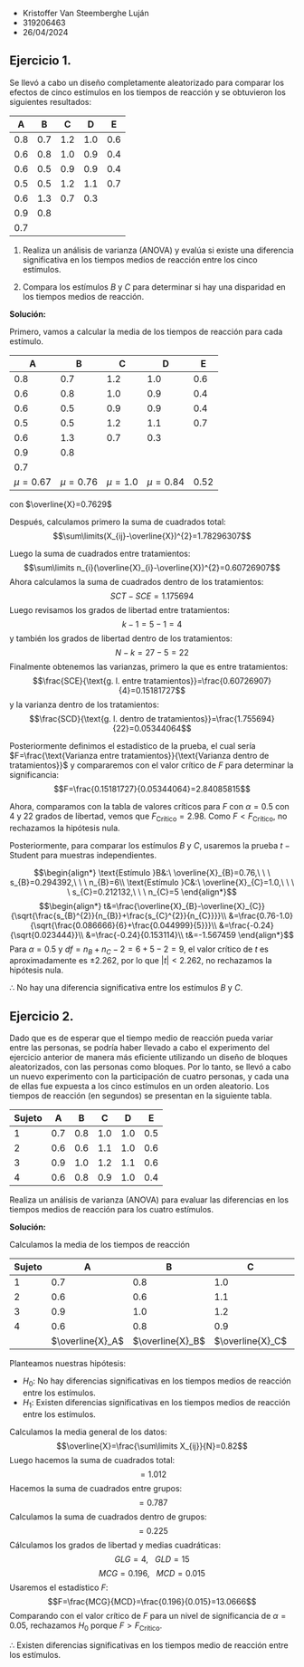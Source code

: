 
- Kristoffer Van Steemberghe Luján
- 319206463
- 26/04/2024


## Ejercicio 1.

Se llevó a cabo un diseño completamente aleatorizado para comparar los efectos de cinco estímulos en los tiempos de reacción y se obtuvieron los siguientes resultados:

| A     | B     | C     | D     | E     |
| ----- | ----- | ----- | ----- | ----- |
| $0.8$ | $0.7$ | $1.2$ | $1.0$ | $0.6$ |
| $0.6$ | $0.8$ | $1.0$ | $0.9$ | $0.4$ |
| $0.6$ | $0.5$ | $0.9$ | $0.9$ | $0.4$ |
| $0.5$ | $0.5$ | $1.2$ | $1.1$ | $0.7$ |
| $0.6$ | $1.3$ | $0.7$ | $0.3$ |       |
| $0.9$ | $0.8$ |       |       |       |
| $0.7$ |       |       |       |       |
1. Realiza un análisis de varianza (ANOVA) y evalúa si existe una diferencia significativa en los tiempos medios de reacción entre los cinco estímulos.

2. Compara los estímulos $B$ y $C$ para determinar si hay una disparidad en los tiempos medios de reacción.

**Solución:**

Primero, vamos a calcular la media de los tiempos de reacción para cada estímulo.

| A          | B          | C         | D          | E      |
| ---------- | ---------- | --------- | ---------- | ------ |
| $0.8$      | $0.7$      | $1.2$     | $1.0$      | $0.6$  |
| $0.6$      | $0.8$      | $1.0$     | $0.9$      | $0.4$  |
| $0.6$      | $0.5$      | $0.9$     | $0.9$      | $0.4$  |
| $0.5$      | $0.5$      | $1.2$     | $1.1$      | $0.7$  |
| $0.6$      | $1.3$      | $0.7$     | $0.3$      |        |
| $0.9$      | $0.8$      |           |            |        |
| $0.7$      |            |           |            |        |
| $\mu=0.67$ | $\mu=0.76$ | $\mu=1.0$ | $\mu=0.84$ | $0.52$ |
con $\overline{X}=0.7629$

Después, calculamos primero la suma de cuadrados total:
$$\sum\limits(X_{ij}-\overline{X})^{2}=1.78296307$$

Luego la suma de cuadrados entre tratamientos:
$$\sum\limits n_{i}(\overline{X}_{i}-\overline{X})^{2}=0.60726907$$
Ahora calculamos la suma de cuadrados dentro de los tratamientos:
$$SCT-SCE=1.175694$$
Luego revisamos los grados de libertad entre tratamientos:
$$k-1=5-1=4$$
y también los grados de libertad dentro de los tratamientos:
$$N-k=27-5=22$$
Finalmente obtenemos las varianzas, primero la que es entre tratamientos:
$$\frac{SCE}{\text{g. l. entre tratamientos}}=\frac{0.60726907}{4}=0.15181727$$
y la varianza dentro de los tratamientos:
$$\frac{SCD}{\text{g. l. dentro de tratamientos}}=\frac{1.755694}{22}=0.05344064$$

Posteriormente definimos el estadístico de la prueba, el cual sería $F=\frac{\text{Varianza entre tratamientos}}{\text{Varianza dentro de tratamientos}}$ y compararemos con el valor crítico de $F$ para determinar la significancia:
$$F=\frac{0.15181727}{0.05344064}=2.84085815$$

Ahora, comparamos con la tabla de valores críticos para $F$ con $\alpha=0.5$ con $4$ y $22$ grados de libertad, vemos que $F_{\text{Crítico}}=2.98$. Como $F<F_{\text{Crítico}}$, no rechazamos la hipótesis nula.

Posteriormente, para comparar los estímulos $B$ y $C$, usaremos la prueba $t-\text{Student}$ para muestras independientes.

$$\begin{align*} \text{Estímulo }B&:\ \overline{X}_{B}=0.76,\ \ \ s_{B}=0.294392,\ \ \ n_{B}=6\\ \text{Estímulo }C&:\ \overline{X}_{C}=1.0,\ \ \ \ s_{C}=0.212132,\ \ \ n_{C}=5 \end{align*}$$
$$\begin{align*} t&=\frac{\overline{X}_{B}-\overline{X}_{C}}{\sqrt{\frac{s_{B}^{2}}{n_{B}}+\frac{s_{C}^{2}}{n_{C}}}}\\ &=\frac{0.76-1.0}{\sqrt{\frac{0.086666}{6}+\frac{0.044999}{5}}}\\ &=\frac{-0.24}{\sqrt{0.023444}}\\ &=\frac{-0.24}{0.153114}\\ t&=-1.567459 \end{align*}$$
Para $\alpha=0.5$ y $df=n_{B}+n_{C}-2=6+5-2=9$, el valor crítico de $t$ es aproximadamente es $\pm2.262$, por lo que $|t|<2.262$, no rechazamos la hipótesis nula.

$\therefore$ No hay una diferencia significativa entre los estímulos $B$ y $C$.


## Ejercicio 2.
Dado que es de esperar que el tiempo medio de reacción pueda variar entre las personas, se podría haber llevado a cabo el experimento del ejercicio anterior de manera más eficiente utilizando un diseño de bloques aleatorizados, con las personas como bloques. Por lo tanto, se llevó a cabo un nuevo experimento con la participación de cuatro personas, y cada una de ellas fue expuesta a los cinco estímulos en un orden aleatorio. Los tiempos de reacción (en segundos) se presentan en la siguiente tabla.

| Sujeto | A     | B     | C     | D     | E     |
| ------ | ----- | ----- | ----- | ----- | ----- |
| 1      | $0.7$ | $0.8$ | $1.0$ | $1.0$ | $0.5$ |
| 2      | $0.6$ | $0.6$ | $1.1$ | $1.0$ | $0.6$ |
| 3      | $0.9$ | $1.0$ | $1.2$ | $1.1$ | $0.6$ |
| 4      | $0.6$ | $0.8$ | $0.9$ | $1.0$ | $0.4$ |
Realiza un análisis de varianza (ANOVA) para evaluar las diferencias en los tiempos medios de reacción para los cuatro estímulos.

**Solución:**

Calculamos la media de los tiempos de reacción

| Sujeto | A                | B                | C                | D                | E                |
| ------ | ---------------- | ---------------- | ---------------- | ---------------- | ---------------- |
| 1      | $0.7$            | $0.8$            | $1.0$            | $1.0$            | $0.5$            |
| 2      | $0.6$            | $0.6$            | $1.1$            | $1.0$            | $0.6$            |
| 3      | $0.9$            | $1.0$            | $1.2$            | $1.1$            | $0.6$            |
| 4      | $0.6$            | $0.8$            | $0.9$            | $1.0$            | $0.4$            |
|        | $\overline{X}_A$ | $\overline{X}_B$ | $\overline{X}_C$ | $\overline{X}_D$ | $\overline{X}_E$ |

Planteamos nuestras hipótesis:
- $H_{0}:$ No hay diferencias significativas en los tiempos medios de reacción entre los estímulos.
- $H_{1}:$ Existen diferencias significativas en los tiempos medios de reacción entre los estímulos.

Calculamos la media general de los datos:
$$\overline{X}=\frac{\sum\limits X_{ij}}{N}=0.82$$
Luego hacemos la suma de cuadrados total:
$$=1.012$$
Hacemos la suma de cuadrados entre grupos:
$$=0.787$$
Calculamos la suma de cuadrados dentro de grupos:
$$=0.225$$
Cálculamos los grados de libertad y medias cuadráticas:
$$GLG=4,\ \ \ GLD=15$$
$$MCG=0.196,\ \ \ MCD=0.015$$
Usaremos el estadístico $F$:
$$F=\frac{MCG}{MCD}=\frac{0.196}{0.015}=13.0666$$
Comparando con el valor crítico de $F$ para un nivel de significancia de $\alpha=0.05$, rechazamos $H_{0}$ porque $F>F_\text{Crítico}$.

$\therefore$ Existen diferencias significativas en los tiempos medio de reacción entre los estímulos.